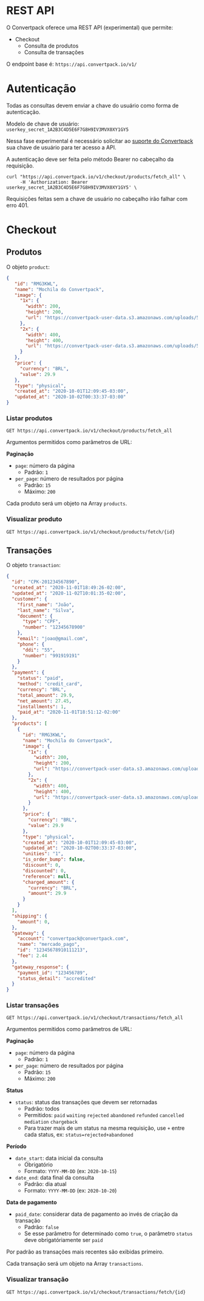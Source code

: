 # REST API

O Convertpack oferece uma REST API (experimental) que permite:

- Checkout
  - Consulta de produtos
  - Consulta de transações
  
O endpoint base é: `https://api.convertpack.io/v1/`

# Autenticação

Todas as consultas devem enviar a chave do usuário como forma de autenticação.

Modelo de chave de usuário: `userkey_secret_1A2B3C4D5E6F7G8H9IV3MVX0XY1GY5`

Nessa fase experimental é necessário solicitar ao [suporte do Convertpack](mailto:support@convertpack.io) sua chave de usuário para ter acesso a API.

A autenticação deve ser feita pelo método Bearer no cabeçalho da requisição.

```
curl "https://api.convertpack.io/v1/checkout/products/fetch_all" \
     -H 'Authorization: Bearer userkey_secret_1A2B3C4D5E6F7G8H9IV3MVX0XY1GY5' \
```

Requisições feitas sem a chave de usuário no cabeçalho irão falhar com erro 401.

# Checkout
## Produtos

O objeto `product`:

```json
{
   "id": "RMG3KWL",
   "name": "Mochila do Convertpack",
   "image": {
     "1x": {
       "width": 200,
       "height": 200,
       "url": "https://convertpack-user-data.s3.amazonaws.com/uploads/5ee12b8782f7ba09f728febf/20-07/RMG3KWL_1x.png"
     },
     "2x": {
       "width": 400,
       "height": 400,
       "url": "https://convertpack-user-data.s3.amazonaws.com/uploads/5ee12b8782f7ba09f728febf/20-07/RMG3KWL_2x.png"
     }
   },
   "price": {
     "currency": "BRL",
     "value": 29.9
   },
   "type": "physical",
   "created_at": "2020-10-01T12:09:45-03:00",
   "updated_at": "2020-10-02T00:33:37-03:00"
}
```

### Listar produtos

```shell script
GET https://api.convertpack.io/v1/checkout/products/fetch_all
```

Argumentos permitidos como parâmetros de URL:

**Paginação**
- `page`: número da página
  - Padrão: `1`
- `per_page`: número de resultados por página
  - Padrão: `15`
  - Máximo: `200`

Cada produto será um objeto na Array `products`.

### Visualizar produto

```
GET https://api.convertpack.io/v1/checkout/products/fetch/{id}
```

## Transações

O objeto `transaction`:

```json
{
  "id": "CPK-201234567890",
  "created_at": "2020-11-01T18:49:26-02:00",
  "updated_at": "2020-11-02T10:01:35-02:00",
  "customer": {
    "first_name": "João",
    "last_name": "Silva",
    "document": {
      "type": "CPF",
      "number": "12345678900"
    },
    "email": "joao@gmail.com",
    "phone": {
      "ddi": "55",
      "number": "991919191"
    }
  },
  "payment": {
    "status": "paid",
    "method": "credit_card",
    "currency": "BRL",
    "total_amount": 29.9,
    "net_amount": 27.45,
    "installments": 1,
    "paid_at": "2020-11-01T18:51:12-02:00"
  },
  "products": [
    {
      "id": "RMG3KWL",
      "name": "Mochila do Convertpack",
      "image": {
        "1x": {
          "width": 200,
          "height": 200,
          "url": "https://convertpack-user-data.s3.amazonaws.com/uploads/5ee12b8782f7ba09f728febf/20-07/RMG3KWL_1x.png"
        },
        "2x": {
          "width": 400,
          "height": 400,
          "url": "https://convertpack-user-data.s3.amazonaws.com/uploads/5ee12b8782f7ba09f728febf/20-07/RMG3KWL_2x.png"
        }
      },
      "price": {
        "currency": "BRL",
        "value": 29.9
      },
      "type": "physical",
      "created_at": "2020-10-01T12:09:45-03:00",
      "updated_at": "2020-10-02T00:33:37-03:00",
      "unities": "1",
      "is_order_bump": false,
      "discount": 0,
      "discounted": 0,
      "reference": null,
      "charged_amount": {
        "currency": "BRL",
        "amount": 29.9
      }
    }
  ],
  "shipping": {
    "amount": 0,
  },
  "gateway": {
    "account": "convertpack@convertpack.com",
    "name": "mercado_pago",
    "id": "12345678910111213",
    "fee": 2.44
  },
  "gateway_response": {
    "payment_id": "123456789",
    "status_detail": "accredited"
  }
}
```

### Listar transações

```
GET https://api.convertpack.io/v1/checkout/transactions/fetch_all
```

Argumentos permitidos como parâmetros de URL:

**Paginação**
- `page`: número da página
  - Padrão: `1`
- `per_page`: número de resultados por página
  - Padrão: `15`
  - Máximo: `200`

**Status**
- `status`: status das transações que devem ser retornadas
  - Padrão: todos
  - Permitidos: `paid` `waiting` `rejected` `abandoned` `refunded` `cancelled` `mediation` `chargeback`
  - Para trazer mais de um status na mesma requisição, use `+` entre cada status, ex: `status=rejected+abandoned`

**Período**
- `date_start`: data inicial da consulta
  - Obrigatório
  - Formato: `YYYY-MM-DD` (ex: `2020-10-15`)
- `date_end`: data final da consulta
  - Padrão: dia atual
  - Formato: `YYYY-MM-DD` (ex: `2020-10-20`)

**Data de pagamento**
- `paid_date`: considerar data de pagamento ao invés de criação da transação
  - Padrão: `false`
  - Se esse parâmetro for determinado como `true`, o parâmetro `status` deve obrigatóriamente ser `paid`

Por padrão as transações mais recentes são exibidas primeiro.

Cada transação será um objeto na Array `transactions`.

### Visualizar transação

```
GET https://api.convertpack.io/v1/checkout/transactions/fetch/{id}
```
